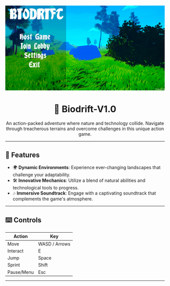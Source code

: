 <p align="center">
  <img src="biodrift_banner.png" alt="Biodrift Banner" width="800"/>
</p>

<h1 align="center">🌿 Biodrift-V1.0</h1>

<p align="center">
  An action-packed adventure where nature and technology collide. Navigate through treacherous terrains and overcome challenges in this unique action game.
</p>

---

## 🚀 Features

- 🌍 **Dynamic Environments**: Experience ever-changing landscapes that challenge your adaptability.
- 🛠 **Innovative Mechanics**: Utilize a blend of natural abilities and technological tools to progress.
- 🎶 **Immersive Soundtrack**: Engage with a captivating soundtrack that complements the game's atmosphere.

---

## ⌨️ Controls

| Action     | Key             |
|------------|-----------------|
| Move       | WASD / Arrows   |
| Interact   | E               |
| Jump       | Space           |
| Sprint     | Shift           |
| Pause/Menu | Esc             |

---

